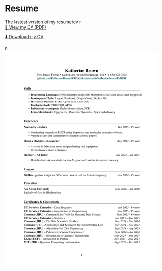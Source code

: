 # Resume
The lastest version of my resume/cv
n\
[📄 View my CV (PDF)](https://github.com/Katherine-Brown-8000/Katherine-Brown-Resume-and-CV/blob/main/Katherine_Brown_CV.pdf)

[⬇️ Download my CV](https://github.com/Katherine-Brown-8000/Katherine-Brown-Resume-and-CV/raw/main/Katherine_Brown_CV.pdf)

n\
![Alt](https://github.com/Katherine-Brown-8000/Katherine-Brown-Resume-and-CV/blob/main/JH%20CV%20image%20Jun2025.png)

